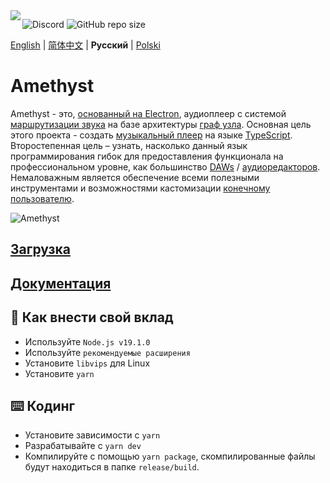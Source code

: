<img align="left" src="https://media.discordapp.net/attachments/667464431562653706/1025732056124235826/icon.png?width=128&height=128">

![Discord](https://img.shields.io/discord/385387666415550474?label=Discord&logo=discord&style=flat)
![GitHub repo size](https://img.shields.io/github/repo-size/geoxor/amethyst?label=Size)

[English](./README.md) | [简体中文](./README-zh.md) | **Русский** | [Polski](./README-pl.md)

# Amethyst
Amethyst - это, [основанный на Electron](https://electronjs.org/), аудиоплеер с системой [маршрутизации звука](https://en.wikipedia.org/wiki/Audio_signal_flow) на базе архитектуры [граф узла](https://en.wikipedia.org/wiki/Node_graph_architecture). Основная цель этого проекта - создать [музыкальный плеер](https://ru.wikipedia.org/wiki/Медиапроигрыватель) на языке [TypeScript](https://www.typescriptlang.org/). Второстепенная цель – узнать, насколько данный язык программирования гибок для предоставления функционала на профессиональном уровне, как большинство [DAWs](https://ru.wikipedia.org/wiki/Цифровая_звуковая_рабочая_станция) / [аудиоредакторов](https://ru.wikipedia.org/wiki/Аудиоредактор). Немаловажным является обеспечение всеми полезными инструментами и возможностями кастомизации [конечному пользователю](https://ru.wikipedia.org/wiki/Конечный_покупатель).

![Amethyst](https://cdn.discordapp.com/attachments/667464431562653706/1185332870064128020/image.png?ex=658f3a42&is=657cc542&hm=17279c55c3a1bb9b1e1d188a01d065a8afdebb35b2ec70402b62ee9bb454aecc&)
## [Загрузка](https://amethyst.pages.dev/ru/installation/package_managers.html)
## [Документация](https://amethyst.pages.dev/ru/introduction.html)


## 📝 Как внести свой вклад
- Используйте `Node.js v19.1.0`
- Используйте `рекомендуемые расширения`
- Установите `libvips` для Linux
- Установите `yarn`

## ⌨️ Кодинг
- Установите зависимости с `yarn`
- Разрабатывайте с `yarn dev`
- Компилируйте с помощью `yarn package`, скомпилированные файлы будут находиться в папке `release/build`.
